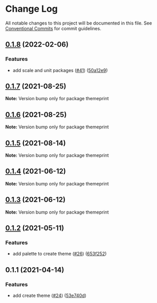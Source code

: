 # Change Log

All notable changes to this project will be documented in this file.
See [Conventional Commits](https://conventionalcommits.org) for commit guidelines.

## [0.1.8](https://github.com/themeprint/themeprint/compare/themeprint@0.1.7...themeprint@0.1.8) (2022-02-06)


### Features

* add scale and unit packages ([#41](https://github.com/themeprint/themeprint/issues/41)) ([50a12e9](https://github.com/themeprint/themeprint/commit/50a12e98027aef1a42b0c9370bc0a95586e18d80))





## [0.1.7](https://github.com/themeprint/themeprint/compare/themeprint@0.1.6...themeprint@0.1.7) (2021-08-25)

**Note:** Version bump only for package themeprint





## [0.1.6](https://github.com/themeprint/themeprint/compare/themeprint@0.1.5...themeprint@0.1.6) (2021-08-25)

**Note:** Version bump only for package themeprint





## [0.1.5](https://github.com/themeprint/themeprint/compare/themeprint@0.1.4...themeprint@0.1.5) (2021-08-14)

**Note:** Version bump only for package themeprint





## [0.1.4](https://github.com/themeprint/themeprint/compare/themeprint@0.1.3...themeprint@0.1.4) (2021-06-12)

**Note:** Version bump only for package themeprint





## [0.1.3](https://github.com/themeprint/themeprint/compare/themeprint@0.1.2...themeprint@0.1.3) (2021-06-12)

**Note:** Version bump only for package themeprint





## [0.1.2](https://github.com/themeprint/themeprint/compare/themeprint@0.1.1...themeprint@0.1.2) (2021-05-11)


### Features

* add palette to create theme ([#26](https://github.com/themeprint/themeprint/issues/26)) ([653f252](https://github.com/themeprint/themeprint/commit/653f252520c7c792eb08d2a9813245ccac8c7a09))





## 0.1.1 (2021-04-14)


### Features

* add create theme ([#24](https://github.com/themeprint/themeprint/issues/24)) ([53e740d](https://github.com/themeprint/themeprint/commit/53e740da4f05dd11ef6fe0a348529d36e53bf9dd))
